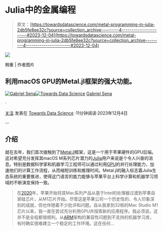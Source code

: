# Julia中的金属编程

> 原文：[https://towardsdatascience.com/metal-programming-in-julia-2db5fe8ee32c?source=collection_archive---------4-----------------------#2023-12-04](https://towardsdatascience.com/metal-programming-in-julia-2db5fe8ee32c?source=collection_archive---------4-----------------------#2023-12-04)

![](../Images/1b0fa479f9906bf1570e41eed0082af9.png)

稍重 | 作者图片

## 利用macOS GPU的Metal.jl框架的强大功能。

[](https://lausena.medium.com/?source=post_page-----2db5fe8ee32c--------------------------------)[![Gabriel Sena](../Images/713235a9a7f276a72862c38293d7ac89.png)](https://lausena.medium.com/?source=post_page-----2db5fe8ee32c--------------------------------)[](https://towardsdatascience.com/?source=post_page-----2db5fe8ee32c--------------------------------)[![Towards Data Science](../Images/a6ff2676ffcc0c7aad8aaf1d79379785.png)](https://towardsdatascience.com/?source=post_page-----2db5fe8ee32c--------------------------------) [Gabriel Sena](https://lausena.medium.com/?source=post_page-----2db5fe8ee32c--------------------------------)

·

[关注](https://medium.com/m/signin?actionUrl=https%3A%2F%2Fmedium.com%2F_%2Fsubscribe%2Fuser%2Ff2cc6e7e5fc6&operation=register&redirect=https%3A%2F%2Ftowardsdatascience.com%2Fmetal-programming-in-julia-2db5fe8ee32c&user=Gabriel+Sena&userId=f2cc6e7e5fc6&source=post_page-f2cc6e7e5fc6----2db5fe8ee32c---------------------post_header-----------) 发表在 [Towards Data Science](https://towardsdatascience.com/?source=post_page-----2db5fe8ee32c--------------------------------) ·11分钟阅读·2023年12月4日[](https://medium.com/m/signin?actionUrl=https%3A%2F%2Fmedium.com%2F_%2Fvote%2Ftowards-data-science%2F2db5fe8ee32c&operation=register&redirect=https%3A%2F%2Ftowardsdatascience.com%2Fmetal-programming-in-julia-2db5fe8ee32c&user=Gabriel+Sena&userId=f2cc6e7e5fc6&source=-----2db5fe8ee32c---------------------clap_footer-----------)

--

[](https://medium.com/m/signin?actionUrl=https%3A%2F%2Fmedium.com%2F_%2Fbookmark%2Fp%2F2db5fe8ee32c&operation=register&redirect=https%3A%2F%2Ftowardsdatascience.com%2Fmetal-programming-in-julia-2db5fe8ee32c&source=-----2db5fe8ee32c---------------------bookmark_footer-----------)

## 介绍

就在去年，我们首次接触到了[Metal.jl](https://github.com/JuliaGPU/Metal.jl)框架，这是一个用于苹果硬件的GPU后端。这对希望充分发挥其macOS M系列芯片潜力的[Julia](https://julialang.org/)用户来说是个令人兴奋的消息。特别是数据科学家和机器学习工程师可以通过利用[GPU](/what-is-a-gpu-and-do-you-need-one-in-deep-learning-718b9597aa0d)的并行处理能力，加速他们的计算工作流程，从而缩短训练和推理时间。Metal.jl的融入标志着Julia生态系统的重要推进，使得这门语言的能力能够与苹果平台上科学计算和机器学习领域的不断演变保持一致。

> 在[2020](https://www.apple.com/newsroom/2020/06/apple-announces-mac-transition-to-apple-silicon/)年，苹果开始将其Mac系列产品从基于Intel的处理器过渡到苹果自家硅芯片，从M1芯片开始。尽管这是苹果公司一个历史性的、令人印象深刻的成就，但也伴随着不少批评和问题。自从我拿到32核的Mac Studio M1芯片以来，我一直在尝试充分利用GPU并探索新的应用程序。我必须说，这并不是全程都很顺利。从[ARM](https://en.wikipedia.org/wiki/ARM_architecture_family)架构的兼容性问题到不支持的机器学习库，有时确实很难建立一个稳定的工作环境。这在任何…
